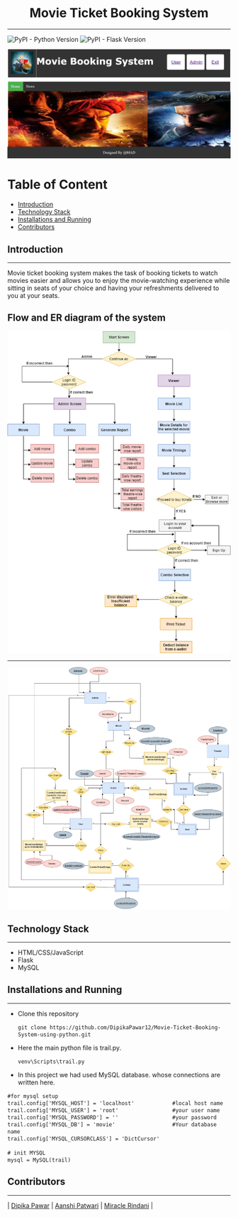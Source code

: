 <h1 align = "center">
    Movie Ticket Booking System
</h1>

---

<img alt="PyPI - Python Version" src="https://img.shields.io/badge/python%20vesion-3.7.4-green"> <img alt="PyPI - Flask Version" src="https://img.shields.io/badge/flask%20version-1.1.2-blue">

<p>
<img src = "MBS.png">
</p>

<h1>Table of Content</h1>

- [Introduction](#introduction)
- [Technology Stack](#technology-stack)
- [Installations and Running](#installations-and-running)
- [Contributors](#contributors)



## Introduction

---
Movie ticket booking system makes the task of booking tickets to watch movies easier and allows you to enjoy the movie-watching experience while sitting in seats of your choice and having your refreshments delivered to you at your seats.

## Flow and ER diagram of the system
<img src = "Flow.png">

---
<img src = "ER.png">

## Technology Stack

---

- HTML/CSS/JavaScript
- Flask
- MySQL

## Installations and Running

---

- Clone this repository

  ```
  git clone https://github.com/DipikaPawar12/Movie-Ticket-Booking-System-using-python.git
  ```
 
- Here the main python file is trail.py. 
  ```
  venv\Scripts\trail.py
  ```
 - In this project we had used MySQL database. whose connections are written here.
  ```
  #for mysql setup
  trail.config['MYSQL_HOST'] = 'localhost'            #local host name
  trail.config['MYSQL_USER'] = 'root'                 #your user name
  trail.config['MYSQL_PASSWORD'] = ''                 #your password
  trail.config['MYSQL_DB'] = 'movie'                  #Your database name
  trail.config['MYSQL_CURSORCLASS'] = 'DictCursor'

  # init MYSQL
  mysql = MySQL(trail)
  ```




## Contributors

---

| [Dipika Pawar](https://github.com/DipikaPawar12)                                                                                                            | [Aanshi Patwari](https://github.com/aanshi18)                                                                                                            | [Miracle Rindani](https://github.com/mrindani)                                                                                                |
